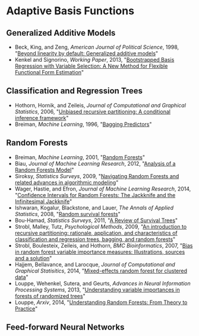 # Adaptive Basis Functions

## Generalized Additive Models

 - Beck, King, and Zeng, *American Journal of Political Science*, 1998, "[Beyond linearity by default: Generalized additive models](http://zmjones.com/static/statistical-learning/beck-ajps-1998.pdf)"
 - Kenkel and Signorino, *Working Paper*, 2013, "[Bootstrapped Basis Regression with Variable Selection: A New Method for Flexible Functional Form Estimation](http://bkenkel.com/data/basics.pdf)"

## Classification and Regression Trees

 - Hothorn, Hornik, and Zeileis, *Journal of Computational and Graphical Statistics*, 2006, "[Unbiased recursive partitioning: A conditional inference framework](http://zmjones.com/static/statistical-learning/hothorn-jcgs-2006.pdf)"
 - Breiman, *Machine Learning*, 1996, "[Bagging Predictors](http://zmjones.com/static/statistical-learning/breiman-ml-1996.pdf)"

## Random Forests

 - Breiman, *Machine Learning*, 2001, "[Random Forests](http://zmjones.comhttp://zmjones.com/static/statistical-learning/breiman-ml-2001.pdf)"
 - Biau, *Journal of Machine Learning Research*, 2012, "[Analysis of a Random Forests Model](http://www.jmlr.org/papers/volume13/biau12a/biau12a.pdf)"
 - Siroksy, *Statistics Surveys*, 2009, "[Navigating Random Forests and related advances in algorithmic modeling](http://zmjones.comhttp://zmjones.com/static/statistical-learning/siroky-ss-2009.pdf)"
 - Wager, Hastie, and Efron, *Journal of Machine Learning Research*, 2014, "[Confidence Intervals for Random Forests: The Jackknife and the Infinitesimal Jackknife](http://jmlr.csail.mit.edu/papers/volume15/wager14a/wager14a.pdf)"
 - Ishwaran, Kogalur, Blackstone, and Lauer, *The Annals of Applied Statistics*, 2008, "[Random survival forests](http://zmjones.com/static/statistical-learning/ishwaran-aas-2008.pdf)"
 - Bou-Hamad, *Statistics Surveys*, 2011, "[A Review of Survival Trees](http://projecteuclid.org/download/pdfview_1/euclid.ssu/1315833185)"
 - Strobl, Malley, Tutz, *Psychological Methods*, 2009, "[An introduction to recursive partitioning: rationale, application, and characteristics of classification and regression trees, bagging, and random forests](http://zmjones.com/static/statistical-learning/strobl-bmcb-2009.pdf)"
 - Strobl, Boulesteix, Zeileis, and Hothorn, *BMC Bioinformatics*, 2007, "[Bias in random forest variable importance measures: Illustrations, sources and a solution](http://zmjones.com/static/statistical-learning/strobl-bmcb-2007.pdf)"
 - Hajjem, Bellavance, and Larocque, *Journal of Computational and Graphical Statisitics*, 2014, "[Mixed-effects random forest for clustered data](http://zmjones.com/static/statistical-learning/hajjem-jcgs-2014.pdf)"
 - Louppe, Wehenkel, Sutera, and Geurts, *Advances in Neural Information Processing Systems*, 2013, "[Understanding variable importances in forests of randomized trees](http://zmjones.com/static/statistical-learning/louppe-nips-2013.pdf)"
 - Louppe, *Arxiv*, 2014, "[Understanding Random Forests: From Theory to Practice](http://arxiv.org/pdf/1407.7502v1.pdf)"

## Feed-forward Neural Networks
